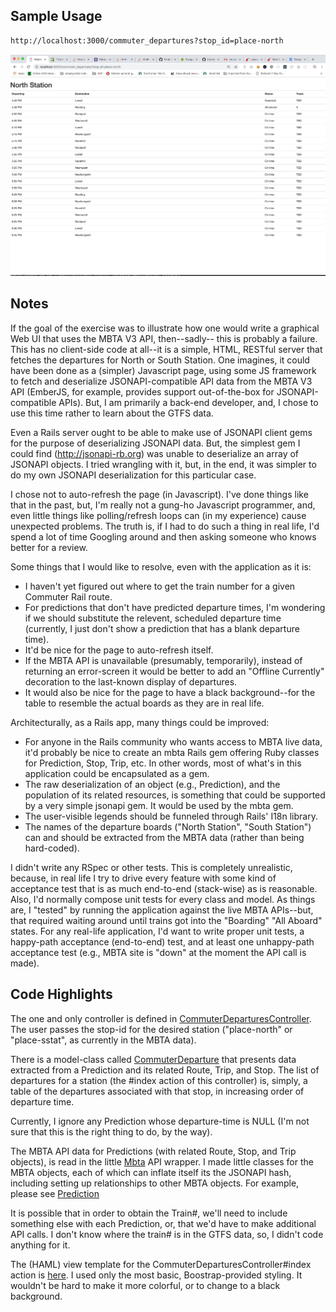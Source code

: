 ## Sample Usage

```bash
http://localhost:3000/commuter_departures?stop_id=place-north
```

![North Station](doc/north.png?raw=true "North Station Departures")

## Notes

If the goal of the exercise was to illustrate how one would write a graphical Web UI that uses the MBTA V3 API, then--sadly--
this is probably a failure. This has no client-side code at all--it is a simple, HTML, RESTful server
that fetches the departures for North or South Station. One imagines, it could have been done as a (simpler) Javascript page,
using some JS framework to fetch and deserialize JSONAPI-compatible API data from the MBTA V3 API (EmberJS, for example,
provides support out-of-the-box for JSONAPI-compatible APIs).  But, I am primarily a back-end developer, and, I chose to use
this time rather to learn about the GTFS data.

Even a Rails server ought to be able to make use of JSONAPI client gems for the purpose of deserializing JSONAPI data.
But, the simplest gem I could find (http://jsonapi-rb.org) was unable to deserialize an array of JSONAPI objects. I tried
wrangling with it, but, in the end, it was simpler to do my own JSONAPI deserialization for this particular case.

I chose not to auto-refresh the page (in Javascript). I've done things like that in the past, but, I'm really not a gung-ho
Javascript programmer, and, even little things like polling/refresh loops can (in my experience) cause unexpected problems.
The truth is, if I had to do such a thing in real life, I'd spend a lot of time Googling around and then asking someone who
knows better for a review.

Some things that I would like to resolve, even with the application as it is:

* I haven't yet figured out where to get the train number for a given Commuter Rail route.
* For predictions that don't have predicted departure times, I'm wondering if we should substitute the relevent, scheduled
departure time (currently, I just don't show a prediction that has a blank departure time).
* It'd be nice for the page to auto-refresh itself.
* If the MBTA API is unavailable (presumably, temporarily), instead of returning an error-screen
it would be better to add an "Offline Currently" decoration to the last-known display of departures. 
* It would also be nice for the page to have a black background--for the table to resemble the actual boards as they
are in real life.

Architecturally, as a Rails app, many things could be improved:

* For anyone in the Rails community who wants access to MBTA live data, it'd probably be nice to create an mbta
Rails gem offering Ruby classes for Prediction, Stop, Trip, etc.  In other words, most of what's in this application
could be encapsulated as a gem.
* The raw deserialization of an object (e.g., Prediction), and the population of its related resources, is something
that could be supported by a very simple jsonapi gem.  It would be used by the mbta gem.
* The user-visible legends should be funneled through Rails' I18n library.
* The names of the departure boards ("North Station", "South Station") can and should be extracted from the MBTA data
(rather than being hard-coded).

I didn't write any RSpec or other tests.  This is completely unrealistic, because, in real life I try to drive every
feature with some kind of acceptance test that is as much end-to-end (stack-wise) as is reasonable. Also, I'd normally
compose unit tests for every class and model.  As things are, I "tested" by running the application against the live MBTA
APIs--but, that required waiting around until trains got into the "Boarding" "All Aboard" states.  For any real-life
application, I'd want to write proper unit tests, a happy-path acceptance (end-to-end) test, and at least one unhappy-path
acceptance test (e.g., MBTA site is "down" at the moment the API call is made).

## Code Highlights

The one and only controller is defined in [CommuterDeparturesController](https://github.com/dgoldhirsch/station-board/blob/master/app/controllers/commuter_departures_controller.rb).
The user passes the stop-id for the desired station ("place-north" or "place-sstat", as currently in the MBTA data).

There is a model-class called [CommuterDeparture](https://github.com/dgoldhirsch/station-board/blob/master/app/models/commuter_departure.rb)
 that presents data extracted from a Prediction and its related Route,
Trip, and Stop.  The list of departures for a station (the #index action of this controller) is, simply, a table of
the departures associated with that stop, in increasing order of departure time.

Currently, I ignore any Prediction whose departure-time is NULL (I'm not sure that this is the right thing to do, by the
way).

The MBTA API data for Predictions (with related Route, Stop, and Trip objects),
is read in the little [Mbta](https://github.com/dgoldhirsch/station-board/blob/master/app/models/mbta.rb) API wrapper.
I made little classes for the MBTA objects, each of which can inflate itself its the JSONAPI hash, including
setting up relationships to other MBTA objects.  For example, please see [Prediction](https://github.com/dgoldhirsch/station-board/blob/master/app/models/prediction.rb)

It is possible that in order to obtain the Train#, we'll need to include something
else with each Prediction, or, that we'd have to make additional API calls.  I don't know where
the train# is in the GTFS data, so, I didn't code anything for it.

The (HAML) view template for the CommuterDeparturesController#index action is [here](https://github.com/dgoldhirsch/station-board/blob/master/app/views/commuter_departures/index.html.haml).
I used only the most basic, Boostrap-provided styling. It wouldn't be hard to make it more colorful, or to change to a black background.
